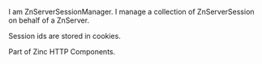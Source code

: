 I am ZnServerSessionManager.I manage a collection of ZnServerSession on behalf of a ZnServer.Session ids are stored in cookies.Part of Zinc HTTP Components.